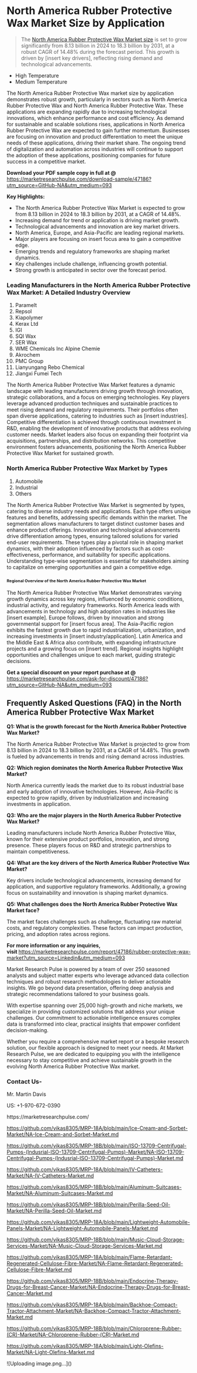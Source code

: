 <h1>North America Rubber Protective Wax Market&nbsp;Size by Application</h1><blockquote><p>The <a href="https://marketresearchpulse.com/download-sample/47186?utm_source=GitHub-NA&amp;utm_medium=093">North America Rubber Protective Wax Market size</a> is set to grow significantly from 8.13 billion in 2024 to 18.3 billion by 2031, at a robust CAGR of 14.48% during the forecast period. This growth is driven by [insert key drivers], reflecting rising demand and technological advancements.</p></blockquote><ul><li>High Temperature<li> Medium Temperature</li></ul><p>The North America Rubber Protective Wax market size by application demonstrates robust growth, particularly in sectors such as North America Rubber Protective Wax and North America Rubber Protective Wax. These applications are expanding rapidly due to increasing technological innovations, which enhance performance and cost efficiency. As demand for sustainable and scalable solutions rises, applications in North America Rubber Protective Wax are expected to gain further momentum. Businesses are focusing on innovation and product differentiation to meet the unique needs of these applications, driving their market share. The ongoing trend of digitalization and automation across industries will continue to support the adoption of these applications, positioning companies for future success in a competitive market.</p><p><strong>Download your PDF sample copy in full at @ </strong><a href="https://marketresearchpulse.com/download-sample/47186?utm_source=GitHub-NA&amp;utm_medium=093">https://marketresearchpulse.com/download-sample/47186?utm_source=GitHub-NA&amp;utm_medium=093</a></p><p><strong>Key Highlights: </strong></p><ul><li>The North America Rubber Protective Wax Market is expected to grow from 8.13 billion in 2024 to 18.3 billion by 2031, at a CAGR of 14.48%.</li><li>Increasing demand for trend or application is driving market growth.</li><li>Technological advancements and innovation are key market drivers.</li><li>North America, Europe, and Asia-Pacific are leading regional markets.</li><li>Major players are focusing on insert focus area to gain a competitive edge.</li><li>Emerging trends and regulatory frameworks are shaping market dynamics.</li><li>Key challenges include challenge, influencing growth potential.</li><li>Strong growth is anticipated in sector over the forecast period.</li></ul><h3>Leading Manufacturers in the North America Rubber Protective Wax Market: A Detailed Industry Overview</h3><ol><li>Paramelt</li><li>Repsol</li><li>Kiapolymer</li><li>Kerax Ltd</li><li>IGI</li><li>SQI Wax</li><li>SER Wax</li><li>WME Chemicals Inc Alpine Chemie</li><li>Akrochem</li><li>PMC Group</li><li>Lianyungang Rebo Chemical</li><li>Jiangxi Fumei Tech</li></ol><div class="flex max-w-full flex-col flex-grow"><div class="min-h-8 text-message flex w-full flex-col items-end gap-2 whitespace-normal break-words [.text-message+&amp;]:mt-5" dir="auto" data-message-author-role="assistant" data-message-id="fd8432e4-4910-450d-b182-61b7bfb0a01f" data-message-model-slug="gpt-4o"><div class="flex w-full flex-col gap-1 empty:hidden first:pt-[3px]"><div class="markdown prose w-full break-words dark:prose-invert light"><p>The North America Rubber Protective Wax Market features a dynamic landscape with leading manufacturers driving growth through innovation, strategic collaborations, and a focus on emerging technologies. Key players leverage advanced production techniques and sustainable practices to meet rising demand and regulatory requirements. Their portfolios often span diverse applications, catering to industries such as [insert industries]. Competitive differentiation is achieved through continuous investment in R&amp;D, enabling the development of innovative products that address evolving customer needs. Market leaders also focus on expanding their footprint via acquisitions, partnerships, and distribution networks. This competitive environment fosters advancements, positioning the North America Rubber Protective Wax Market for sustained growth.</p></div></div></div></div><h3>North America Rubber Protective Wax Market by Types</h3><ol><li>Automobile<li> Industrial<li> Others</li></ol><div class="flex max-w-full flex-col flex-grow"><div class="min-h-8 text-message flex w-full flex-col items-end gap-2 whitespace-normal break-words [.text-message+&amp;]:mt-5" dir="auto" data-message-author-role="assistant" data-message-id="084470be-0bb7-4664-bddf-5156b4f41249" data-message-model-slug="gpt-4o-mini"><div class="flex w-full flex-col gap-1 empty:hidden first:pt-[3px]"><div class="markdown prose w-full break-words dark:prose-invert light"><p>The North America Rubber Protective Wax Market is segmented by types, catering to diverse industry needs and applications. Each type offers unique features and benefits, addressing specific demands within the market. The segmentation allows manufacturers to target distinct customer bases and enhance product offerings. Innovation and technological advancements drive differentiation among types, ensuring tailored solutions for varied end-user requirements. These types play a pivotal role in shaping market dynamics, with their adoption influenced by factors such as cost-effectiveness, performance, and suitability for specific applications. Understanding type-wise segmentation is essential for stakeholders aiming to capitalize on emerging opportunities and gain a competitive edge.</p></div></div></div></div><h3><span style="font-size: 11px;">Regional Overview of the North America Rubber Protective Wax Market</span></h3><div class="flex max-w-full flex-col flex-grow"><div class="min-h-8 text-message flex w-full flex-col items-end gap-2 whitespace-normal break-words [.text-message+&amp;]:mt-5" dir="auto" data-message-author-role="assistant" data-message-id="e9038762-ce64-4e30-91c9-9bd413514231" data-message-model-slug="gpt-4o-mini"><div class="flex w-full flex-col gap-1 empty:hidden first:pt-[3px]"><div class="markdown prose w-full break-words dark:prose-invert light"><p>The North America Rubber Protective Wax Market demonstrates varying growth dynamics across key regions, influenced by economic conditions, industrial activity, and regulatory frameworks. North America leads with advancements in technology and high adoption rates in industries like [insert example]. Europe follows, driven by innovation and strong governmental support for [insert focus area]. The Asia-Pacific region exhibits the fastest growth due to rapid industrialization, urbanization, and increasing investments in [insert industry/application]. Latin America and the Middle East &amp; Africa also contribute, with expanding infrastructure projects and a growing focus on [insert trend]. Regional insights highlight opportunities and challenges unique to each market, guiding strategic decisions.</p></div></div></div></div><p><strong>Get a special discount on your report purchase at @ </strong><a href="https://marketresearchpulse.com/ask-for-discount/47186?utm_source=GitHub-NA&amp;utm_medium=093">https://marketresearchpulse.com/ask-for-discount/47186?utm_source=GitHub-NA&amp;utm_medium=093</a></p><h2>Frequently Asked Questions (FAQ) in the North America Rubber Protective Wax Market</h2><p><strong>Q1: What is the growth forecast for the North America Rubber Protective Wax Market?</strong></p><p>The North America Rubber Protective Wax Market is projected to grow from 8.13 billion in 2024 to 18.3 billion by 2031, at a CAGR of 14.48%. This growth is fueled by advancements in trends and rising demand across industries.</p><p><strong>Q2: Which region dominates the North America Rubber Protective Wax Market?</strong></p><p>North America currently leads the market due to its robust industrial base and early adoption of innovative technologies. However, Asia-Pacific is expected to grow rapidly, driven by industrialization and increasing investments in application.</p><p><strong>Q3: Who are the major players in the North America Rubber Protective Wax Market?</strong></p><p>Leading manufacturers include North America Rubber Protective Wax, known for their extensive product portfolios, innovation, and strong presence. These players focus on R&amp;D and strategic partnerships to maintain competitiveness.</p><p><strong>Q4: What are the key drivers of the North America Rubber Protective Wax Market?</strong></p><p>Key drivers include technological advancements, increasing demand for application, and supportive regulatory frameworks. Additionally, a growing focus on sustainability and innovation is shaping market dynamics.</p><p><strong>Q5: What challenges does the North America Rubber Protective Wax Market face?</strong></p><p>The market faces challenges such as challenge, fluctuating raw material costs, and regulatory complexities. These factors can impact production, pricing, and adoption rates across regions.</p><p><strong>For more information or any inquiries, visit&nbsp;</strong><a href="https://marketresearchpulse.com/report/47186/rubber-protective-wax-market?utm_source=Linkedin&utm_medium=093">https://marketresearchpulse.com/report/47186/rubber-protective-wax-market?utm_source=Linkedin&utm_medium=093</a></p><p>Market Research Pulse is powered by a team of over 250 seasoned analysts and subject matter experts who leverage advanced data collection techniques and robust research methodologies to deliver actionable insights. We go beyond data presentation, offering deep analysis and strategic recommendations tailored to your business goals.</p><p>With expertise spanning over 25,000 high-growth and niche markets, we specialize in providing customized solutions that address your unique challenges. Our commitment to actionable intelligence ensures complex data is transformed into clear, practical insights that empower confident decision-making.</p><p>Whether you require a comprehensive market report or a bespoke research solution, our flexible approach is designed to meet your needs. At Market Research Pulse, we are dedicated to equipping you with the intelligence necessary to stay competitive and achieve sustainable growth in the evolving North America Rubber Protective Wax market.</p><h3><strong>Contact Us-</strong></h3><p>Mr. Martin Davis</p><p>US: +1-970-672-0390</p><p>https://marketresearchpulse.com/</p><p><a href="https://github.com/vikas8305/MRP-18A/blob/main/Ice-Cream-and-Sorbet-Market/NA-Ice-Cream-and-Sorbet-Market.md">https://github.com/vikas8305/MRP-18A/blob/main/Ice-Cream-and-Sorbet-Market/NA-Ice-Cream-and-Sorbet-Market.md</a></p><p><a href="https://github.com/vikas8305/MRP-18B/blob/main/ISO-13709-Centrifugal-Pumps-(Indusrial-ISO-13709-Centrifugal-Pumps)-Market/NA-ISO-13709-Centrifugal-Pumps-(Indusrial-ISO-13709-Centrifugal-Pumps)-Market.md">https://github.com/vikas8305/MRP-18B/blob/main/ISO-13709-Centrifugal-Pumps-(Indusrial-ISO-13709-Centrifugal-Pumps)-Market/NA-ISO-13709-Centrifugal-Pumps-(Indusrial-ISO-13709-Centrifugal-Pumps)-Market.md</a></p><p><a href="https://github.com/vikas8305/MRP-18A/blob/main/IV-Catheters-Market/NA-IV-Catheters-Market.md">https://github.com/vikas8305/MRP-18A/blob/main/IV-Catheters-Market/NA-IV-Catheters-Market.md</a></p><p><a href="https://github.com/vikas8305/MRP-18B/blob/main/Aluminum-Suitcases-Market/NA-Aluminum-Suitcases-Market.md">https://github.com/vikas8305/MRP-18B/blob/main/Aluminum-Suitcases-Market/NA-Aluminum-Suitcases-Market.md</a></p><p><a href="https://github.com/vikas8305/MRP-18B/blob/main/Perilla-Seed-Oil-Market/NA-Perilla-Seed-Oil-Market.md">https://github.com/vikas8305/MRP-18B/blob/main/Perilla-Seed-Oil-Market/NA-Perilla-Seed-Oil-Market.md</a></p><p><a href="https://github.com/vikas8305/MRP-18A/blob/main/Lightweight-Automobile-Panels-Market/NA-Lightweight-Automobile-Panels-Market.md">https://github.com/vikas8305/MRP-18A/blob/main/Lightweight-Automobile-Panels-Market/NA-Lightweight-Automobile-Panels-Market.md</a></p><p><a href="https://github.com/vikas8305/MRP-18B/blob/main/Music-Cloud-Storage-Services-Market/NA-Music-Cloud-Storage-Services-Market.md">https://github.com/vikas8305/MRP-18B/blob/main/Music-Cloud-Storage-Services-Market/NA-Music-Cloud-Storage-Services-Market.md</a></p><p><a href="https://github.com/vikas8305/MRP-18A/blob/main/Flame-Retardant-Regenerated-Cellulose-Fibre-Market/NA-Flame-Retardant-Regenerated-Cellulose-Fibre-Market.md">https://github.com/vikas8305/MRP-18A/blob/main/Flame-Retardant-Regenerated-Cellulose-Fibre-Market/NA-Flame-Retardant-Regenerated-Cellulose-Fibre-Market.md</a></p><p><a href="https://github.com/vikas8305/MRP-18B/blob/main/Endocrine-Therapy-Drugs-for-Breast-Cancer-Market/NA-Endocrine-Therapy-Drugs-for-Breast-Cancer-Market.md">https://github.com/vikas8305/MRP-18B/blob/main/Endocrine-Therapy-Drugs-for-Breast-Cancer-Market/NA-Endocrine-Therapy-Drugs-for-Breast-Cancer-Market.md</a></p><p><a href="https://github.com/vikas8305/MRP-18A/blob/main/Backhoe-Compact-Tractor-Attachment-Market/NA-Backhoe-Compact-Tractor-Attachment-Market.md">https://github.com/vikas8305/MRP-18A/blob/main/Backhoe-Compact-Tractor-Attachment-Market/NA-Backhoe-Compact-Tractor-Attachment-Market.md</a></p><p><a href="https://github.com/vikas8305/MRP-18B/blob/main/Chloroprene-Rubber-(CR)-Market/NA-Chloroprene-Rubber-(CR)-Market.md">https://github.com/vikas8305/MRP-18B/blob/main/Chloroprene-Rubber-(CR)-Market/NA-Chloroprene-Rubber-(CR)-Market.md</a></p><p><a href="https://github.com/vikas8305/MRP-18A/blob/main/Light-Olefins-Market/NA-Light-Olefins-Market.md">https://github.com/vikas8305/MRP-18A/blob/main/Light-Olefins-Market/NA-Light-Olefins-Market.md</a></p>
![Uploading image.png…]()

